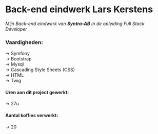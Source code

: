 # Back-end eindwerk Lars Kerstens
_Mijn Back-end eindwerk van **Syntra-AB** in de opleiding Full Stack Developer_

### Vaardigheden:
-> Symfony <br>
-> Bootstrap <br>
-> Mysql <br>
-> Cascading Style Sheets (CSS) <br>
-> HTML <br>
-> Twig <br>

#### Uren aan dit project gewerkt:
-> 27u
 
#### Aantal koffies verwerkt:
-> 20
